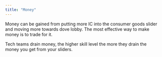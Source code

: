```yaml
---
title: "Money"
---
```


Money can be gained from putting more IC into the consumer goods slider
and moving more towards dove lobby. The most effective way to make money
is to trade for it.

Tech teams drain money, the higher skill level the more they drain the
money you get from your sliders.
